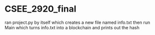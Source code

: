 # CSEE_2920_final

ran project.py by itself which creates a new file named info.txt
then run Main which turns info.txt into a blockchain and prints out the hash
